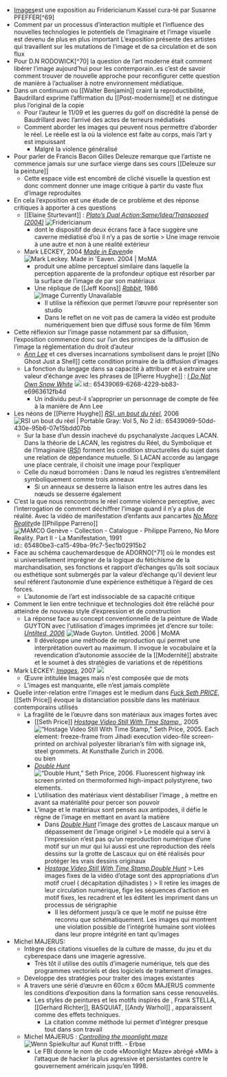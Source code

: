 - [Images](https://archiv3.fridericianum.org/exhibitions/images)est une exposition au Fridericianum Kassel cura-té par Susanne PFEFFER[^69]
- Comment par un processus d’interaction multiple et l’influence des nouvelles technologies le potentiels de l’imaginaire et l’image visuelle est devenu de plus en plus important
  L’exposition présente des artistes qui travaillent sur les mutations de l’image et de sa circulation et de son flux
- Pour D.N RODOWICK[^70] la question de l’art moderne était comment libérer l’image aujourd’hui pour les contemporain..es c’est de savoir comment trouver de nouvelle approche pour reconfigurer cette question de manière à l’actualiser à notre environnement médiatique.
- Dans un continuum ou [[Walter Benjamin]] craint la reproductibilité, Baudrillard exprime l’affirmation du [[Post-modernisme]] et ne distingue plus l’original de la copie
	- Pour l’auteur le 11/09 et les guerres du golf on discrédité la pensé de Baudrillard avec l’arrivé des actes de terreurs médiatisés
	- Comment aborder les images qui peuvent nous permettre d’aborder le réel. Le réelle est la où la violence est faite au corps, mais l’art y est impuissant
		- Malgré la violence généralisé
- Pour parler de Francis Bacon Gilles Deleuze remarque que l’artiste ne commence jamais sur une surface vierge dans ses cours [[Deleuze sur la peinture]]
	- Cette espace vide est encombré de cliché visuelle la question est donc comment donner une image critique à partir du vaste flux d’image reproduites
- En cela l’exposition est une étude de ce problème et des réponse critiques à apporter à ces questions
	- [[Elaine Sturtevant]] : [*Plato’s Dual Action:Same/Idea/Transposed (2004)*](https://archiv3.fridericianum.org/exhibitions/images) ![Fridericianum](https://archiv3.fridericianum.org/img/5529fb68db560cd2/sturtevant-01-fabian-frinzel.jpg)
		- dont le dispositif de deux écrans face à face suggère une caverne médiatisé d’où il n’y a pas de sortie > Une image renvoie à une autre et non à une réalité extérieur
	- Mark LECKEY, 2004 [*Made in Eaven*](https://www.moma.org/collection/works/111013)de  ![Mark Leckey. Made in 'Eaven. 2004 | MoMA](https://www.moma.org/media/W1siZiIsIjEzNDcyNSJdLFsicCIsImNvbnZlcnQiLCItcXVhbGl0eSA5MCAtcmVzaXplIDIwMDB4MjAwMFx1MDAzZSJdXQ.jpg?sha=38a1ee80de208c0b)
		- produit une abîme perceptuel similaire dans laquelle la perception apparente de la profondeur optique est résorber par la surface de l’image de par son matériaux
		- Une réplique de [[Jeff Koons]]  [*Rabbit*](https://www.thebroad.org/art/jeff-koons/rabbit),  1986 ![Image Currently Unavailable](https://www.thebroad.org/sites/default/files/styles/webp_convert_only/public/art/koons_rabbit_2.jpg.webp?itok=_RaQdJ1m)
			- Il utilise la réflexion que permet l’œuvre pour représenter son studio
			- Dans le reflet on ne voit pas de camera la vidéo est produite numériquement bien que diffusé sous forme de film 16mm
- Cette réflexion sur l’image passe notamment par sa diffusion, l’exposition commence donc sur l’un des principes de la diffusion de l’image la réglementation du droit d’auteur
	- [*Ann Lee*](https://www.pinaultcollection.com/fr/boursedecommerce/autour-dannlee) et ces diverses incarnations symbolisent dans le projet [[No Ghost Just a Shell]] cette condition primaire de la diffusion d’images
	- La fonction du langage dans sa capacité à attribuer et à extraire une valeur d’échange avec les phrases de [[Pierre Huyghe]] : [*I Do Not Own Snow White*](https://www.e-flux.com/criticism/238651/images) ![](https://images.e-flux-systems.com/aa_2016_04_01_Pierre-Huyghe-01-%C2%A9-Photo-Nicolas-Wefers.jpg,1600)
	  id:: 65439069-6268-4229-bb83-e6963612fb4d
		- Un individu peut-il s’approprier un personnage de compte de fée à la manière de Ann Lee
- Les néons de [[Pierre Huyghe]] [*RSI, un bout du réel*](https://www.journals.uchicago.edu/doi/abs/10.1086/722788?journalCode=pog), 2006 ![RSI un bout du réel | Portable Gray: Vol 5, No 2](https://www.journals.uchicago.edu/cms/10.1086/722788/asset/images/medium/fg1.gif)
  id:: 65439069-50dd-430e-95b6-07e15bdd07bb
	- Sur la base d’un dessin inachevé du psychanalyste Jacques LACAN. Dans la théorie de LACAN, les registres du Réel, du Symbolique et de l’Imaginaire ([*RSI*](https://www.journals.uchicago.edu/doi/abs/10.1086/722788?journalCode=pog)) forment les condition structurelles du sujet dans une relation de dépendance mutuelle. Si LACAN accorde au langage une place centrale, il choisit une image pour l’expliquer
	- Celle du nœud borroméen : Dans le nœud les registres s’entremêlent symboliquement comme trois anneaux
		- Si un anneaux se desserre la liaison entre les autres dans les nœuds se desserre également
- C’est la que nous rencontrons le réel comme violence perceptive, avec l’interrogation de comment déchiffrer l’image quand il n’y a plus de réalité. Avec la vidéo de manifestation d’enfants aux pancartes [*No More Reality*](https://www.youtube.com/watch?v=IuApQjAksNw)de [[Philippe Parreno]] ![MAMCO Genève - Collection - Catalogue - Philippe Parreno, No More Reality.  Part II - La Manifestation, 1991](https://www.mamco.ch/download/collection/ap/Object_13844_extraLarge.jpg/MAMCO-ParrenoP-1995-327.jpg)
  id:: 65480be3-ca15-49ba-9fc7-5ec1b02915b2
- Face au schéma cauchemardesque de ADORNO[^71] où le mondes est si universellement imprégner de la logique du fétichisme de la marchandisation, ses fonctions et rapport d’échanges qu’ils soit sociaux ou esthétique sont submergés par la valeur d’échange qu'il devient leur seul référent l’autonomie d’une expérience esthétique à l’égard de ces forces.
	- L’autonomie de l’art est indissociable de sa capacité critique
- Comment le lien entre technique et technologies doit être relâché pour atteindre de nouveau style d’expression et de construction
	- La réponse face au concept conventionnelle de la peinture de Wade GUYTON avec l’utilisation d’images imprimées jet d’encre sur toile: [*Untilted, 2006*](https://www.moma.org/collection/works/106997) ![Wade Guyton. Untitled. 2006 | MoMA](https://www.moma.org/media/W1siZiIsIjE1OTE4OSJdLFsicCIsImNvbnZlcnQiLCItcXVhbGl0eSA5MCAtcmVzaXplIDIwMDB4MjAwMFx1MDAzZSJdXQ.jpg?sha=ac6ac61f59fa698f)
		- Il développe une méthode de reproduction qui permet une interprétation ouvert au maximum. Il invoque le vocabulaire et la revendication d’autonomie associée de la [[Modernité]]  abstraite et le soumet à des stratégies de variations et de répétitions
- Mark LECKEY: [*Images*](https://www.galeriebuchholz.de/exhibitions/leckey-07#_ec=images%7C%7C0), 2007 ![](https://www.galeriebuchholz.de/wp-content/uploads/2013/04/ML_F_2007_01.002.L-e1490889419294-1000x1263.jpg)
	- Œuvre intitulée Images mais n'est composée que de mots
	- L’images est manquante, elle n’est jamais complète
- Quelle inter-relation entre l’images est le medium dans [*Fuck Seth PRICE*](http://sethpricestudio.com/bookarchive/EFFESPE.pdf), [[Seth Price]] évoque la distanciation possible dans les matériaux contemporains utilisés
	- La fragilité de le l’œuvre dans son matériaux aux images fortes avec
		- [[Seth Price]] [*Hostage Video Still With Time Stamp,*](https://sethpriceimages.com/post/43415521935/hostage-video-still-with-time-stamp-seth-price), 2005 ![“Hostage Video Still With Time Stamp,” Seth Price, 2005. Each element: freeze-frame from Jihadi execution video-file screen-printed on archival polyester librarian’s film with signage ink, steel grommets. At Kunsthalle Zurich in 2006.](https://64.media.tumblr.com/e1270396ac6e945084a7e2ad473c9c41/tumblr_mifipxTCd21s3dviwo1_1280.jpg) ou bien
		- [*Double Hunt*](https://sethpriceimages.com/post/78862839544/double-hunt-seth-price-2006-fluorescent) ![“Double Hunt,” Seth Price, 2006. Fluorescent highway ink screen printed on thermoformed high-impact polystyrene, two elements.](https://64.media.tumblr.com/46e0d4797885292ace0e33fcd637b0c3/tumblr_n22vu4OMgf1s3dviwo1_1280.jpg)
		- L’utilisation des matériaux vient déstabiliser l’image , à mettre en avant sa matérialité pour percer son pouvoir
		- L’image et le matériaux sont pensés aux antipodes, il défie le règne de l’image en mettant en avant la matière
			- Dans [*Double Hunt*](https://sethpriceimages.com/post/78862839544/double-hunt-seth-price-2006-fluorescent) l’image des grottes de Lascaux marque un dépassement de l’image originel > Le modèle qui a servi à l’impression n’est pas qu’un reproduction numérique d’une motif sur un mur qui lui aussi est une reproduction des réels dessins sur la grotte de Lascaux qui on été réalisés pour protéger les vrais dessins originaux
			- [*Hostage Video Still With Time Stamp,*](https://sethpriceimages.com/post/43415521935/hostage-video-still-with-time-stamp-seth-price)[*Double Hunt*](https://sethpriceimages.com/post/78862839544/double-hunt-seth-price-2006-fluorescent) > Les images fixes de la vidéo d’otage sont des appropriations d’un motif cruel ( décapitation djihadistes ) > Il retire les images de leur circulation numérique, fige les séquences d’action en motif fixes, les recadrent et les éditent les impriment dans un processus de sérigraphie
				- Il les déforment jusqu’à ce que le motif ne puisse être reconnu que schématiquement. Les images qui montrent une violation possible de l’intégrité humaine sont violées dans leur propre intégrité en tant qu’images
- Michel MAJERUS:
	- Intègre des citations visuelles de la culture de masse, du jeu et du cyberespace dans une imagerie agressive.
		- Très tôt il utilise des outils d’imagerie numérique, tels que des programmes vectoriels et des logiciels de traitement d’images.
	- Développe des stratégies pour traiter des images existantes
	- A travers une sérié d’œuvre en 60cm x 60cm MAJERUS commente les conditions d’exposition dans la formation sans cesse renouvelés.
		- Les styles de peintures et les motifs inspirés de , Frank STELLA, [[Gerhard Richter]], BASQUIAT, [[Andy Warhol]] , apparaissent comme des effets techniques.
			- La citation comme méthode lui permet d’intégrer presque tout dans son travail
	- Michel MAJERUS : [*Controlling the moonlight maze*](https://commons.wikimedia.org/wiki/File:Installation_view_controlling_the_moonlight_maze,_neugerriemschneider,_Berlin_2002.jpg) ![Wenn Spielkultur auf Kunst trifft. - Erbse](https://pseudoerbse.de/wp-content/uploads/2016/04/videospiele-kunst-kultur-gaming-fridericianum-kassel-images-flashback-michel-majerus-controlling-the-moonlight-maze.jpg)
		- Le FBI donne le nom de code «Moonlight Maze» abrégé «MM» à l’attaque de hacker la plus agressive et persistantes contre le gouvernement américain jusqu’en 1998.